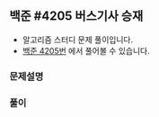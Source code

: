 ## 백준 #4205 버스기사 승재

- 알고리즘 스터디 문제 풀이입니다.
- [백준 4205번](https://www.acmicpc.net/problem/4205) 에서 풀어볼 수 있습니다.

### 문제설명


### 풀이
